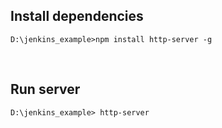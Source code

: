 ## Install dependencies

```D:\jenkins_example>npm install http-server -g```

<br/>

## Run server

```D:\jenkins_example> http-server```